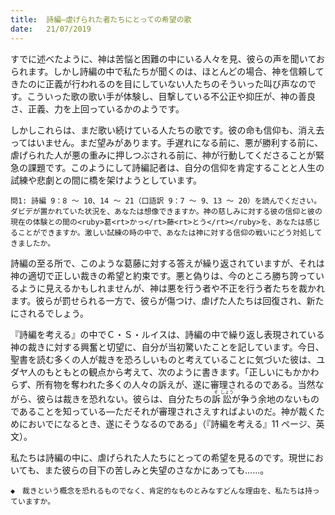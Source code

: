 ```yaml
---
title:  詩編―虐げられた者たちにとっての希望の歌
date:   21/07/2019
---
```


すでに述べたように、神は苦悩と困難の中にいる人々を見、彼らの声を聞いておられます。しかし詩編の中で私たちが聞くのは、ほとんどの場合、神を信頼してきたのに正義が行われるのを目にしていない人たちのそういった叫び声なのです。こういった歌の歌い手が体験し、目撃している不公正や抑圧が、神の善良さ、正義、力を上回っているかのようです。

しかしこれらは、まだ歌い続けている人たちの歌です。彼の命も信仰も、消え去ってはいません。まだ望みがあります。手遅れになる前に、悪が勝利する前に、虐げられた人が悪の重みに押しつぶされる前に、神が行動してくださることが緊急の課題です。このようにして詩編記者は、自分の信仰を肯定することと人生の試練や悲劇との間に橋を架けようとしています。

`問1: 詩編 9：8 ～ 10、14 ～ 21（口語訳 9：7 ～ 9、13 ～ 20）を読んでください。ダビデが置かれていた状況を、あなたは想像できますか。神の慈しみに対する彼の信仰と彼の現在の体験との間の<ruby>葛<rt>かっ</rt>藤<rt>とう</rt></ruby>を、あなたは感じることができますか。激しい試練の時の中で、あなたは神に対する信仰の戦いにどう対処してきましたか。`

詩編の至る所で、このような葛藤に対する答えが繰り返されていますが、それは神の適切で正しい裁きの希望と約束です。悪と偽りは、今のところ勝ち誇っているように見えるかもしれませんが、神は悪を行う者や不正を行う者たちを裁かれます。彼らが罰せられる一方で、彼らが傷つけ、虐げた人たちは回復され、新たにされるでしょう。

『詩編を考える』の中でＣ・Ｓ・ルイスは、詩編の中で繰り返し表現されている神の裁きに対する興奮と切望に、自分が当初驚いたことを記しています。今日、聖書を読む多くの人が裁きを恐ろしいものと考えていることに気づいた彼は、ユダヤ人のもともとの観点から考えて、次のように書きます。「正しいにもかかわらず、所有物を奪われた多くの人々の訴えが、遂に審理されるのである。当然ながら、彼らは裁きを恐れない。彼らは、自分たちの<ruby>訴<rt>そ</rt>訟<rt>しょう</rt></ruby>が争う余地のないものであることを知っている―ただそれが審理されさえすればよいのだ。神が裁くためにおいでになるとき、遂にそうなるのである」（『詩編を考える』11 ページ、英文）。

私たちは詩編の中に、虐げられた人たちにとっての希望を見るのです。現世においても、また彼らの目下の苦しみと失望のさなかにあっても……。

`◆　裁きという概念を恐れるものでなく、肯定的なものとみなすどんな理由を、私たちは持っていますか。`
